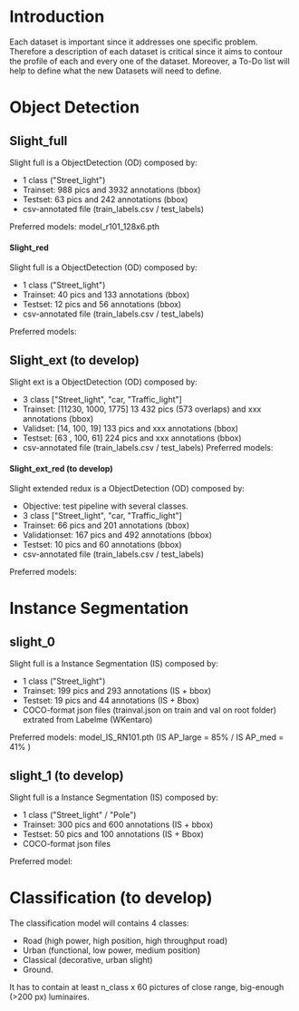# Introduction 

Each dataset is important since it addresses one specific problem. Therefore a description of each dataset is critical since it aims to contour the profile of each and every one of the dataset. Moreover, a To-Do list will help to define what the new Datasets will need to define. 

# Object Detection 

## Slight_full
Slight full is a ObjectDetection (OD) composed by:
- 1 class ("Street_light")
- Trainset: 988 pics and 3932 annotations (bbox)
- Testset: 63 pics and 242 annotations (bbox)
- csv-annotated file (train_labels.csv / test_labels)

Preferred models: model_r101_128x6.pth

#### Slight_red
Slight full is a ObjectDetection (OD) composed by:
- 1 class ("Street_light")
- Trainset: 40 pics and 133 annotations (bbox)
- Testset: 12 pics and 56 annotations (bbox)
- csv-annotated file (train_labels.csv / test_labels)

Preferred models: 

## Slight_ext (to develop)
Slight ext is a ObjectDetection (OD) composed by:
- 3 class ["Street_light", "car, "Traffic_light"]
- Trainset: [11230, 1000, 1775] 13 432 pics (573 overlaps) and xxx  annotations (bbox)
- Validset: [14, 100, 19] 133 pics and xxx annotations (bbox)
- Testset: [63 , 100, 61] 224 pics and xxx annotations (bbox)
- csv-annotated file (train_labels.csv / test_labels)
Preferred models: 

#### Slight_ext_red (to develop)
Slight extended redux is a ObjectDetection (OD) composed by:
- Objective: test pipeline with several classes. 
- 3 class ["Street_light", "car, "Traffic_light"]
- Trainset:      66 pics and 201 annotations (bbox)
- Validationset: 167 pics and 492 annotations (bbox)
- Testset:       10 pics and 60 annotations (bbox)
- csv-annotated file (train_labels.csv / test_labels)

Preferred models: 

# Instance Segmentation
## slight_0
Slight full is a Instance Segmentation (IS) composed by:
- 1 class ("Street_light")
- Trainset: 199 pics and 293 annotations (IS + bbox)
- Testset: 19 pics and 44 annotations (IS + Bbox)
- COCO-format json files (trainval.json on train and val on root folder) extrated from Labelme (WKentaro)

Preferred models: model_IS_RN101.pth (IS AP_large = 85% / IS AP_med = 41% )

## slight_1 (to develop)
Slight full is a Instance Segmentation (IS) composed by:
- 1 class ("Street_light" / "Pole")
- Trainset: 300 pics and 600 annotations (IS + bbox)
- Testset: 50 pics and 100 annotations (IS + Bbox)
- COCO-format json files

Preferred model: 

# Classification (to develop)
The classification model will contains 4 classes:
- Road (high power, high position, high throughput road)
- Urban (functional, low power, medium position)
- Classical (decorative, urban slight)
- Ground.

It has to contain at least n_class x 60 pictures of close range, big-enough (>200 px) luminaires. 


